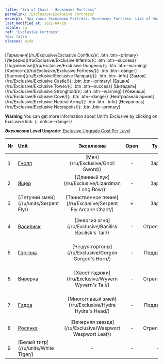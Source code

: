 ```yaml
---
title: "Era of Chaos - Эксклюзив Fortress"
permalink: /Exclusive/Exclusive Fortress/
excerpt: "Эра хаоса Эксклюзив Fortress. Эксклюзив Fortress. List of Эксклюзив Fortress in Era of Chaos"
last_modified_at: 2021-04-28
locale: ru
ref: "Exclusive Fortress"
toc: false
classes: wide
---
```

 [Гармония](/ru/Exclusive/Exclusive Conflux/){: .btn .btn--primary} [Инферно](/ru/Exclusive/Exclusive Inferno/){: .btn .btn--success} [Подземелье](/ru/Exclusive/Exclusive Dungeon/){: .btn .btn--warning} [Крепость](/ru/Exclusive/Exclusive Fortress/){: .btn .btn--danger} [Бастион](/ru/Exclusive/Exclusive Rampart/){: .btn .btn--info} [Замок](/ru/Exclusive/Exclusive Castle/){: .btn .btn--primary} [Башня](/ru/Exclusive/Exclusive Tower/){: .btn .btn--success} [Цитадель](/ru/Exclusive/Exclusive Stronghold/){: .btn .btn--warning} [Убежище](/ru/Exclusive/Exclusive Cove/){: .btn .btn--danger} [Нейтральная армия](/ru/Exclusive/Exclusive Neutral Army/){: .btn .btn--info} [Некрополь](/ru/Exclusive/Exclusive Necropolis/){: .btn .btn--primary} 

**Warning** You can get more information about Unit's Exclusive by clicking on Exclusive link. 
{: .notice--danger}

 **Эксклюзив Level Upgrade:** [Exclusive Upgrade Cost Per Level](/Exclusive/ExclusiveUpgradeCostPerLevel/)

  | Nr |         Unit        | Эксклюзив | Open  |    Type   |  Item to Rank UP      |  Облик   |
  |:---|:--------------------|:-------------:|:-----:|:---------:|:---------------------:|:-------:|
  | 1  | [Гнолл](/ru/units/Gnoll/) | [Меч](/ru/Exclusive/Gnoll Sword/) | - | Заряд | [Жетон меча](/ItemsRU/con_912/) | - |
  | 2  | [Ящер](/ru/units/Lizardman/) | [Длинный лук](/ru/Exclusive/Lizardman Long Bow/) | - | Заряд | [Жетон длинного лука](/ItemsRU/con_914/) | - |
  | 3  | [Летучий змей](/ru/units/Serpent Fly/) | [Таинственное пение](/ru/Exclusive/Serpent Fly Arcane Chant/) | + | Заряд | [Жетон таинственного пения](/ItemsRU/con_915/) | - |
  | 4  | [Василиск](/ru/units/Basilisk/) | [Энергия огня](/ru/Exclusive/Basilisk Basilisk's Tail/) | - | Стрелковый | [Жетон Энергии огня](/ItemsRU/con_994/) | [Особый облик: Энергия Огня](/ItemsRU/con_662/) |
  | 5  | [Горгона](/ru/units/Gorgon/) | [Чешуя горгоны](/ru/Exclusive/Gorgon Gorgon's Horn/) | - | Поддержка | [Жетон Чешуи горгоны](/ItemsRU/con_995/) | [Особый облик: Чешуя горгоны](/ItemsRU/con_663/) |
  | 6  | [Виверна](/ru/units/Wyvern/) | [Хвост гадюки](/ru/Exclusive/Wyvern Wyvern's Tail/) | - | Стрелковый | [Жетон Хвоста гадюки](/ItemsRU/con_996/) | [Особый облик: Хвост гадюки](/ItemsRU/con_664/) |
  | 7  | [Гидра](/ru/units/Hydra/) | [Многоглавый змей](/ru/Exclusive/Hydra Hydra's Head/) | - | Поддержка | [Жетон Многоглавого змея](/ItemsRU/con_997/) | [Особый облик: Ядро энергии](/ItemsRU/con_665/) |
  | 8  | [Росянка](/ru/units/Waspwort/) | [Вечерняя звезда](/ru/Exclusive/Waspwort Waspwort Leaf/) | - | Стрелковый | - | - |
  | 9  | [Белый тигр](/ru/units/White Tiger/) | - | - | - | none | none |
